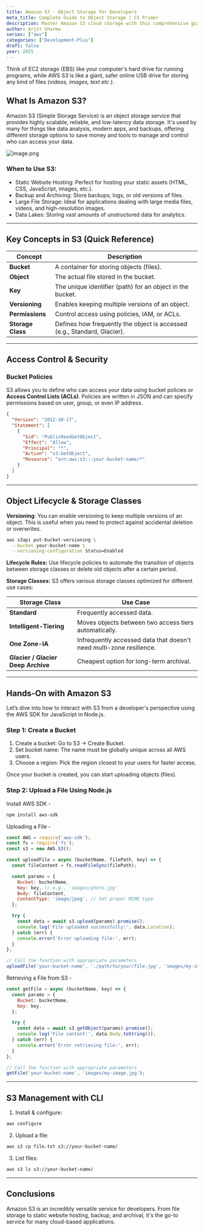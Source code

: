 ```yaml
---
title: Amazon S3 - Object Storage for Developers
meta_title: Complete Guide to Object Storage | CS Primer
description: Master Amazon S3 cloud storage with this comprehensive guide covering storage classes, access control, lifecycle management, and practical Node.js implementation examples for modern cloud applications.
author: Arjit Sharma
series: ["aws"]
categories: ["Development-Plus"]
draft: false
year: 2025
---
```


Think of EC2 storage (EBS) like your computer's hard drive for running programs, while AWS S3 is like a giant, safer online USB drive for storing any kind of files *(videos, images, text etc ).* 

## What Is Amazon S3?

Amazon S3 (Simple Storage Service) is an object storage service that provides highly scalable, reliable, and low-latency data storage. It's used by many for things like data analysis, modern apps, and backups, offering different storage options to save money and tools to manage and control who can access your data.

![image.png](https://res.cloudinary.com/dwa6rcttw/image/upload/v1746128637/aws-s3_a1x2ae.png)

### When to Use S3:

- Static Website Hosting: Perfect for hosting your static assets (HTML, CSS, JavaScript, images, etc.).
- Backup and Archiving: Store backups, logs, or old versions of files.
- Large File Storage: Ideal for applications dealing with large media files, videos, and high-resolution images.
- Data Lakes: Storing vast amounts of unstructured data for analytics.

---

## Key Concepts in S3 (Quick Reference)

| Concept | Description |
| --- | --- |
| **Bucket** | A container for storing objects (files). |
| **Object** | The actual file stored in the bucket. |
| **Key** | The unique identifier (path) for an object in the bucket. |
| **Versioning** | Enables keeping multiple versions of an object. |
| **Permissions** | Control access using policies, IAM, or ACLs. |
| **Storage Class** | Defines how frequently the object is accessed (e.g., Standard, Glacier). |

---

## Access Control & Security

### **Bucket Policies**

S3 allows you to define who can access your data using bucket policies or **Access Control Lists (ACLs)**. Policies are written in JSON and can specify permissions based on user, group, or even IP address.

```json
{
  "Version": "2012-10-17",
  "Statement": [
    {
      "Sid": "PublicReadGetObject",
      "Effect": "Allow",
      "Principal": "*",
      "Action": "s3:GetObject",
      "Resource": "arn:aws:s3:::your-bucket-name/*"
    }
  ]
}
```

---

## Object Lifecycle & Storage Classes

**Versioning**: You can enable versioning to keep multiple versions of an object. This is useful when you need to protect against accidental deletion or overwrites.

```bash
aws s3api put-bucket-versioning \
  --bucket your-bucket-name \
  --versioning-configuration Status=Enabled
```

**Lifecycle Rules:** Use lifecycle policies to automate the transition of objects between storage classes or delete old objects after a certain period.

**Storage Classes:** S3 offers various storage classes optimized for different use cases:

| Storage Class | Use Case |
| --- | --- |
| **Standard** | Frequently accessed data. |
| **Intelligent-Tiering** | Moves objects between two access tiers automatically. |
| **One Zone-IA** | Infrequently accessed data that doesn't need multi-zone resilience. |
| **Glacier / Glacier Deep Archive** | Cheapest option for long-term archival. |

---

## Hands-On with Amazon S3

Let’s dive into how to interact with S3 from a developer's perspective using the AWS SDK for JavaScript in Node.js.

### Step 1: Create a Bucket

1. Create a bucket: Go to S3 → Create Bucket.
2. Set bucket name: The name must be globally unique across all AWS users.
3. Choose a region: Pick the region closest to your users for faster access.

Once your bucket is created, you can start uploading objects (files).

### Step 2: Upload a File Using Node.js

Install AWS SDK -

```bash
npm install aws-sdk
```

Uploading a File -

```jsx
const AWS = require('aws-sdk');
const fs = require('fs');
const s3 = new AWS.S3();

const uploadFile = async (bucketName, filePath, key) => {
  const fileContent = fs.readFileSync(filePath);

  const params = {
    Bucket: bucketName,
    Key: key, // e.g., 'images/photo.jpg'
    Body: fileContent,
    ContentType: 'image/jpeg', // Set proper MIME type
  };

  try {
    const data = await s3.upload(params).promise();
    console.log('File uploaded successfully:', data.Location);
  } catch (err) {
    console.error('Error uploading file:', err);
  }
};

// Call the function with appropriate parameters
uploadFile('your-bucket-name', './path/to/your/file.jpg', 'images/my-image.jpg');
```

Retrieving a File from S3 -

```jsx
const getFile = async (bucketName, key) => {
  const params = {
    Bucket: bucketName,
    Key: key,
  };

  try {
    const data = await s3.getObject(params).promise();
    console.log('File content:', data.Body.toString());
  } catch (err) {
    console.error('Error retrieving file:', err);
  }
};

// Call the function with appropriate parameters
getFile('your-bucket-name', 'images/my-image.jpg');

```

---

## S3 Management with CLI

1. Install & configure:

```bash
aws configure
```

2. Upload a file:

```bash
aws s3 cp file.txt s3://your-bucket-name/
```

3. List files:

```bash
aws s3 ls s3://your-bucket-name/
```

---

## Conclusions

Amazon S3 is an incredibly versatile service for developers. From file storage to static website hosting, backup, and archival, it's the go-to service for many cloud-based applications.